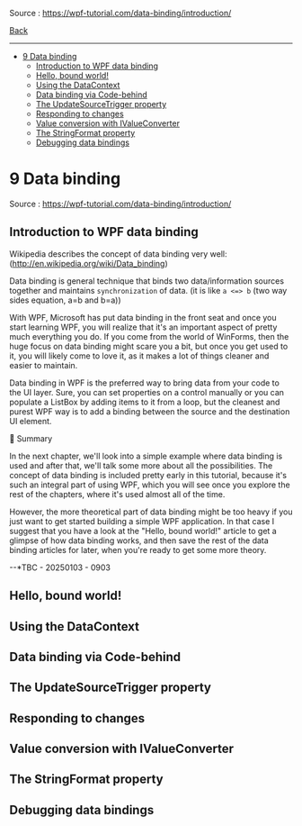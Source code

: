 
Source : https://wpf-tutorial.com/data-binding/introduction/

[Back](../readme.md)

---

- [9 Data binding](#9-data-binding)
  - [Introduction to WPF data binding](#introduction-to-wpf-data-binding)
  - [Hello, bound world!](#hello-bound-world)
  - [Using the DataContext](#using-the-datacontext)
  - [Data binding via Code-behind](#data-binding-via-code-behind)
  - [The UpdateSourceTrigger property](#the-updatesourcetrigger-property)
  - [Responding to changes](#responding-to-changes)
  - [Value conversion with IValueConverter](#value-conversion-with-ivalueconverter)
  - [The StringFormat property](#the-stringformat-property)
  - [Debugging data bindings](#debugging-data-bindings)


# 9 Data binding

Source : https://wpf-tutorial.com/data-binding/introduction/

## Introduction to WPF data binding

Wikipedia describes the concept of data binding very well: (http://en.wikipedia.org/wiki/Data_binding)

Data binding is general technique that binds two data/information sources together and maintains `synchronization` of data. (it is like `a <=> b` (two way sides equation, a=b and b=a))

With WPF, Microsoft has put data binding in the front seat and once you start learning WPF, you will realize that it's an important aspect of pretty much everything you do. If you come from the world of WinForms, then the huge focus on data binding might scare you a bit, but once you get used to it, you will likely come to love it, as it makes a lot of things cleaner and easier to maintain.

Data binding in WPF is the preferred way to bring data from your code to the UI layer. Sure, you can set properties on a control manually or you can populate a ListBox by adding items to it from a loop, but the cleanest and purest WPF way is to add a binding between the source and the destination UI element.

🔔 Summary

In the next chapter, we'll look into a simple example where data binding is used and after that, we'll talk some more about all the possibilities. The concept of data binding is included pretty early in this tutorial, because it's such an integral part of using WPF, which you will see once you explore the rest of the chapters, where it's used almost all of the time.

However, the more theoretical part of data binding might be too heavy if you just want to get started building a simple WPF application. In that case I suggest that you have a look at the "Hello, bound world!" article to get a glimpse of how data binding works, and then save the rest of the data binding articles for later, when you're ready to get some more theory.

--*TBC - 20250103 - 0903 

## Hello, bound world!
## Using the DataContext
## Data binding via Code-behind
## The UpdateSourceTrigger property
## Responding to changes
## Value conversion with IValueConverter
## The StringFormat property
## Debugging data bindings

